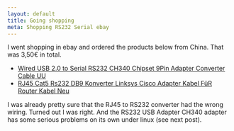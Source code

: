 ```yaml
---
layout: default
title: Going shopping
meta: Shopping RS232 Serial ebay
---
```


I went shopping in ebay and ordered the products below from China. That was 3,50€ in total. 

- [Wired USB 2.0 to Serial RS232 CH340 Chipset 9Pin Adapter Converter Cable UU](http://www.ebay.de/itm/302180461367)
- [RJ45 Cat5 Rs232 DB9 Konverter Linksys Cisco Adapter Kabel FüR Router Kabel Neu](http://www.ebay.de/itm/142060826998)

I was already pretty sure that the RJ45 to RS232 converter had the wrong wiring. Turned out I was right. 
And the RS232 USB Adapter CH340 adapter has some serious problems on its own under linux (see next post).

